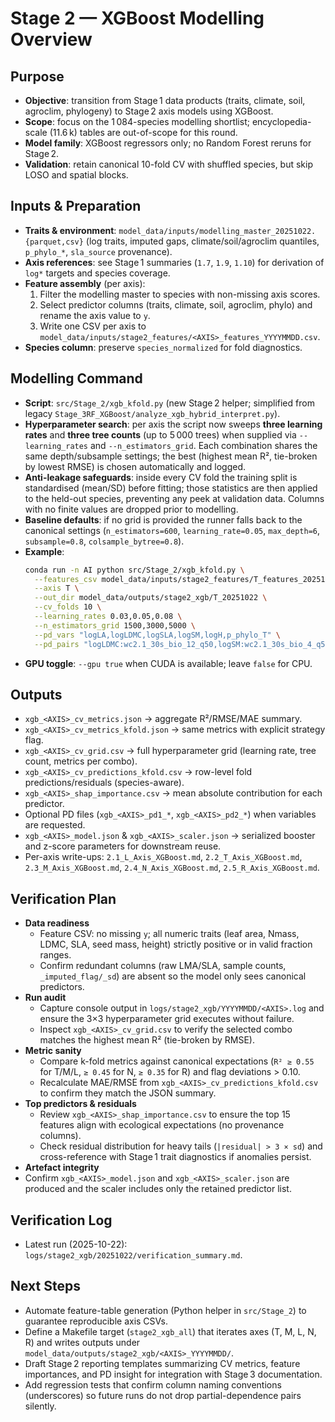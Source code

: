 # Stage 2 — XGBoost Modelling Overview

## Purpose
- **Objective**: transition from Stage 1 data products (traits, climate, soil, agroclim, phylogeny) to Stage 2 axis models using XGBoost.
- **Scope**: focus on the 1 084-species modelling shortlist; encyclopedia-scale (11.6 k) tables are out-of-scope for this round.
- **Model family**: XGBoost regressors only; no Random Forest reruns for Stage 2.
- **Validation**: retain canonical 10-fold CV with shuffled species, but skip LOSO and spatial blocks.

## Inputs & Preparation
- **Traits & environment**: `model_data/inputs/modelling_master_20251022.{parquet,csv}` (log traits, imputed gaps, climate/soil/agroclim quantiles, `p_phylo_*`, `sla_source` provenance).
- **Axis references**: see Stage 1 summaries (`1.7`, `1.9`, `1.10`) for derivation of `log*` targets and species coverage.
- **Feature assembly** (per axis):
  1. Filter the modelling master to species with non-missing axis scores.
  2. Select predictor columns (traits, climate, soil, agroclim, phylo) and rename the axis value to `y`.
  3. Write one CSV per axis to `model_data/inputs/stage2_features/<AXIS>_features_YYYYMMDD.csv`.
- **Species column**: preserve `species_normalized` for fold diagnostics.

## Modelling Command
- **Script**: `src/Stage_2/xgb_kfold.py` (new Stage 2 helper; simplified from legacy `Stage_3RF_XGBoost/analyze_xgb_hybrid_interpret.py`).
- **Hyperparameter search**: per axis the script now sweeps **three learning rates** and **three tree counts** (up to 5 000 trees) when supplied via `--learning_rates` and `--n_estimators_grid`. Each combination shares the same depth/subsample settings; the best (highest mean R², tie-broken by lowest RMSE) is chosen automatically and logged.
- **Anti-leakage safeguards**: inside every CV fold the training split is standardised (mean/SD) before fitting; those statistics are then applied to the held-out species, preventing any peek at validation data. Columns with no finite values are dropped prior to modelling.
- **Baseline defaults**: if no grid is provided the runner falls back to the canonical settings (`n_estimators=600`, `learning_rate=0.05`, `max_depth=6`, `subsample=0.8`, `colsample_bytree=0.8`).
- **Example**:
  ```bash
  conda run -n AI python src/Stage_2/xgb_kfold.py \
    --features_csv model_data/inputs/stage2_features/T_features_20251022.csv \
    --axis T \
    --out_dir model_data/outputs/stage2_xgb/T_20251022 \
    --cv_folds 10 \
    --learning_rates 0.03,0.05,0.08 \
    --n_estimators_grid 1500,3000,5000 \
    --pd_vars "logLA,logLDMC,logSLA,logSM,logH,p_phylo_T" \
    --pd_pairs "logLDMC:wc2.1_30s_bio_12_q50,logSM:wc2.1_30s_bio_4_q50"
  ```
- **GPU toggle**: `--gpu true` when CUDA is available; leave `false` for CPU.

## Outputs
- `xgb_<AXIS>_cv_metrics.json` → aggregate R²/RMSE/MAE summary.
- `xgb_<AXIS>_cv_metrics_kfold.json` → same metrics with explicit strategy flag.
- `xgb_<AXIS>_cv_grid.csv` → full hyperparameter grid (learning rate, tree count, metrics per combo).
- `xgb_<AXIS>_cv_predictions_kfold.csv` → row-level fold predictions/residuals (species-aware).
- `xgb_<AXIS>_shap_importance.csv` → mean absolute contribution for each predictor.
- Optional PD files (`xgb_<AXIS>_pd1_*`, `xgb_<AXIS>_pd2_*`) when variables are requested.
- `xgb_<AXIS>_model.json` & `xgb_<AXIS>_scaler.json` → serialized booster and z-score parameters for downstream reuse.
- Per-axis write-ups: `2.1_L_Axis_XGBoost.md`, `2.2_T_Axis_XGBoost.md`, `2.3_M_Axis_XGBoost.md`, `2.4_N_Axis_XGBoost.md`, `2.5_R_Axis_XGBoost.md`.

## Verification Plan
- **Data readiness**
  - Feature CSV: no missing `y`; all numeric traits (leaf area, Nmass, LDMC, SLA, seed mass, height) strictly positive or in valid fraction ranges.
  - Confirm redundant columns (raw LMA/SLA, sample counts, `_imputed_flag/_sd`) are absent so the model only sees canonical predictors.
- **Run audit**
  - Capture console output in `logs/stage2_xgb/YYYYMMDD/<AXIS>.log` and ensure the 3×3 hyperparameter grid executes without failure.
  - Inspect `xgb_<AXIS>_cv_grid.csv` to verify the selected combo matches the highest mean R² (tie-broken by RMSE).
- **Metric sanity**
  - Compare k-fold metrics against canonical expectations (`R² ≥ 0.55` for T/M/L, `≥ 0.45` for N, `≥ 0.35` for R) and flag deviations > 0.10.
  - Recalculate MAE/RMSE from `xgb_<AXIS>_cv_predictions_kfold.csv` to confirm they match the JSON summary.
- **Top predictors & residuals**
  - Review `xgb_<AXIS>_shap_importance.csv` to ensure the top 15 features align with ecological expectations (no provenance columns).
  - Check residual distribution for heavy tails (`|residual| > 3 × sd`) and cross-reference with Stage 1 trait diagnostics if anomalies persist.
- **Artefact integrity**
- Confirm `xgb_<AXIS>_model.json` and `xgb_<AXIS>_scaler.json` are produced and the scaler includes only the retained predictor list.

## Verification Log
- Latest run (2025-10-22): `logs/stage2_xgb/20251022/verification_summary.md`.

## Next Steps
- Automate feature-table generation (Python helper in `src/Stage_2`) to guarantee reproducible axis CSVs.
- Define a Makefile target (`stage2_xgb_all`) that iterates axes (T, M, L, N, R) and writes outputs under `model_data/outputs/stage2_xgb/<AXIS>_YYYYMMDD/`.
- Draft Stage 2 reporting templates summarizing CV metrics, feature importances, and PD insight for integration with Stage 3 documentation.
- Add regression tests that confirm column naming conventions (underscores) so future runs do not drop partial-dependence pairs silently.
